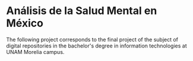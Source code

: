 # Análisis de la Salud Mental en México
The following project corresponds to the final project of the subject of digital repositories in the bachelor's degree in information technologies at UNAM Morelia campus.
